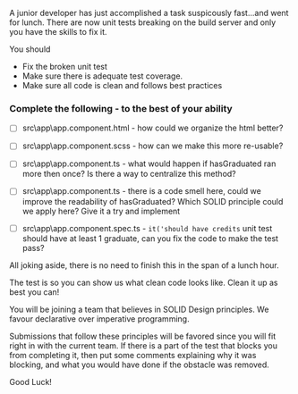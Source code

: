A junior developer has just accomplished a task suspicously fast...and went for lunch.
There are now unit tests breaking on the build server and only you have the skills to fix it.

You should 

  - Fix the broken unit test
  - Make sure there is adequate test coverage.
  - Make sure all code is clean and follows best practices 


### Complete the following - to the best of your ability 
- [ ] src\app\app.component.html -  how could we organize the html better?
- [ ] src\app\app.component.scss - how can we make this more re-usable? 
- [ ] src\app\app.component.ts - what would happen if hasGraduated ran more then once? Is there a way to centralize this method?
- [ ] src\app\app.component.ts - there is a code smell here, could we improve the readability of hasGraduated? Which SOLID principle could we apply here? Give it a try and implement
- [ ] src\app\app.component.spec.ts - `it('should have credits` unit test should have at least 1 graduate, can you fix the code to make the test pass? 


All joking aside, there is no need to finish this in the span of a lunch hour. 

The test is so you can show us what clean code looks like. Clean it up as best you can!

You will be joining a team that believes in SOLID Design principles. We favour declarative over imperative programming.

Submissions that follow these principles will be favored since you will fit right in with the current team. If there is a part of the test that blocks you from completing it, then put some comments explaining why it was blocking, and what you would have done if the obstacle was removed.

Good Luck!
